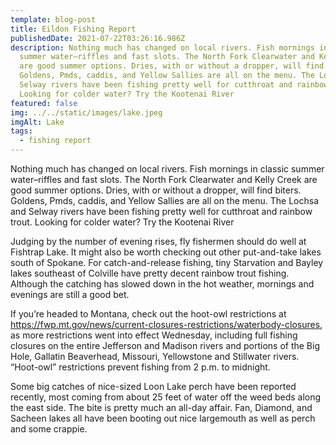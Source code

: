 ```yaml
---
template: blog-post
title: Eildon Fishing Report
publishedDate: 2021-07-22T03:26:16.986Z
description: Nothing much has changed on local rivers. Fish mornings in classic
  summer water–riffles and fast slots. The North Fork Clearwater and Kelly Creek
  are good summer options. Dries, with or without a dropper, will find biters.
  Goldens, Pmds, caddis, and Yellow Sallies are all on the menu. The Lochsa and
  Selway rivers have been fishing pretty well for cutthroat and rainbow trout.
  Looking for colder water? Try the Kootenai River
featured: false
img: ../../static/images/lake.jpeg
imgAlt: Lake
tags:
  - fishing report
---
```

Nothing much has changed on local rivers. Fish mornings in classic summer water–riffles and fast slots. The North Fork Clearwater and Kelly Creek are good summer options. Dries, with or without a dropper, will find biters. Goldens, Pmds, caddis, and Yellow Sallies are all on the menu. The Lochsa and Selway rivers have been fishing pretty well for cutthroat and rainbow trout. Looking for colder water? Try the Kootenai River

Judging by the number of evening rises, fly fishermen should do well at Fishtrap Lake. It might also be worth checking out other put-and-take lakes south of Spokane. For catch-and-release fishing, tiny Starvation and Bayley lakes southeast of Colville have pretty decent rainbow trout fishing. Although the catching has slowed down in the hot weather, mornings and evenings are still a good bet.

If you’re headed to Montana, check out the hoot-owl restrictions at https://fwp.mt.gov/news/current-closures-restrictions/waterbody-closures, as more restrictions went into effect Wednesday, including full fishing closures on the entire Jefferson and Madison rivers and portions of the Big Hole, Gallatin Beaverhead, Missouri, Yellowstone and Stillwater rivers. “Hoot-owl” restrictions prevent fishing from 2 p.m. to midnight.

Some big catches of nice-sized Loon Lake perch have been reported recently, most coming from about 25 feet of water off the weed beds along the east side. The bite is pretty much an all-day affair. Fan, Diamond, and Sacheen lakes all have been booting out nice largemouth as well as perch and some crappie.